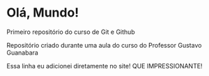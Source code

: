 # Olá, Mundo!
 Primeiro repositório do curso de Git e Github

 Repositório criado durante uma aula do curso do Professor Gustavo Guanabara

Essa linha eu adicionei diretamente no site! QUE IMPRESSIONANTE!
